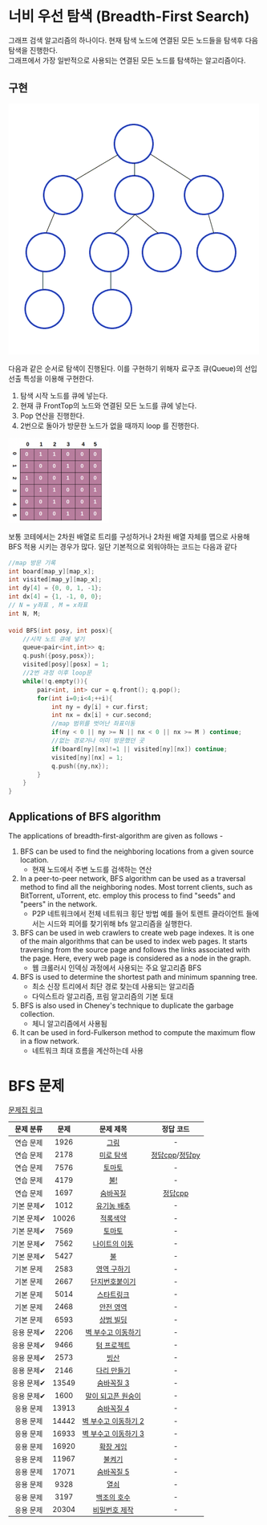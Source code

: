 # 너비 우선 탐색 (Breadth-First Search)
그래프 검색 알고리즘의 하나이다. 
현재 탐색 노드에 연결된 모든 노드들을 탐색후 다음 탐색을 진행한다.   
그래프에서 가장 일반적으로 사용되는 연결된 모든 노드를 탐색하는 알고리즘이다. 

## 구현
 
![Untitled](../../assets/img/algo/Breadth-First-Search-Algorithm.gif)

다음과 같은 순서로 탐색이 진행된다. 이를 구현하기 위해자 료구조 큐(Queue)의 선입선출 특성을 이용해 구현한다.  

1. 탐색 시작 노드를 큐에 넣는다.
2. 현재 큐 FrontTop의 노드와 연결된 모든 노드를 큐에 넣는다.
3. Pop 연산을 진행한다.
4. 2번으로 돌아가 방문한 노드가 없을 때까지 loop 를 진행한다.


<img src="../../assets/img/algo/BFS-Array.png" width="200"/>

보통 코테에서는 2차원 배열로 트리를 구성하거나 
2차원 배열 자체를 맵으로 사용해 BFS 적용 시키는 경우가 많다.
일단 기본적으로 외워야하는 코드는 다음과 같다
```cpp
//map 방문 기록
int board[map_y][map_x];
int visited[map_y][map_x];
int dy[4] = {0, 0, 1, -1};
int dx[4] = {1, -1, 0, 0};
// N = y좌표 , M = x좌표
int N, M;

void BFS(int posy, int posx){
    //시작 노드 큐에 넣기
    queue<pair<int,int>> q;
    q.push({posy,posx});
    visited[posy][posx] = 1;
    //2번 과정 이후 loop문
    while(!q.empty()){
        pair<int, int> cur = q.front(); q.pop();
        for(int i=0;i<4;++i){
            int ny = dy[i] + cur.first;
            int nx = dx[i] + cur.second;
            //map 범위를 벗어난 좌표이동
            if(ny < 0 || ny >= N || nx < 0 || nx >= M ) continue;
            //없는 경로거나 이미 방문했던 곳
            if(board[ny][nx]!=1 || visited[ny][nx]) continue;
            visited[ny][nx] = 1;
            q.push({ny,nx});
        }
    }
}
```

## Applications of BFS algorithm

The applications of breadth-first-algorithm are given as follows -

1. BFS can be used to find the neighboring locations from a given source location.
   - 현재 노드에서 주변 노드를 검색하는 연산
2. In a peer-to-peer network, BFS algorithm can be used as a traversal method to find all the neighboring nodes. Most torrent clients, such as BitTorrent, uTorrent, etc. employ this process to find "seeds" and "peers" in the network.
   - P2P 네트워크에서 전체 네트워크 횡단 방법 예를 들어 토렌트 클라이언트 들에서는 시드와 피어를 찾기위해 bfs 알고리즘을 실행한다. 
3. BFS can be used in web crawlers to create web page indexes. It is one of the main algorithms that can be used to index web pages. It starts traversing from the source page and follows the links associated with the page. Here, every web page is considered as a node in the graph.
   - 웹 크롤러시 인덱싱 과정에서 사용되는 주요 알고리즘 BFS
4. BFS is used to determine the shortest path and minimum spanning tree.
   - 최소 신장 트리에서 최단 경로 찾는데 사용되는 알고리즘 
   - 다익스트라 알고리즘, 프림 알고리즘의 기본 토대
5. BFS is also used in Cheney's technique to duplicate the garbage collection.
    - 체니 알고리즘에서 사용됨 
6. It can be used in ford-Fulkerson method to compute the maximum flow in a flow network.
   - 네트워크 최대 흐름을 계산하는데 사용
# BFS 문제


[문제집 링크](https://www.acmicpc.net/workbook/view/7313)

| 문제 분류 | 문제 | 문제 제목 | 정답 코드 |
| :--: | :--: | :--: | :--: |
| 연습 문제 | 1926 | [그림](https://www.acmicpc.net/problem/1926) | -  |
| 연습 문제 | 2178 | [미로 탐색](https://www.acmicpc.net/problem/2178) | [정답cpp](../../problems/BFS/미로탐색.cpp)/[정답py](../../problems/BFS/미로탐색.py) |
| 연습 문제 | 7576 | [토마토](https://www.acmicpc.net/problem/7576) | -  |
| 연습 문제 | 4179 | [불!](https://www.acmicpc.net/problem/4179) | -  |
| 연습 문제 | 1697 | [숨바꼭질](https://www.acmicpc.net/problem/1697) | [정답cpp](../../problems/BFS/숨바꼭질.cpp) |
| 기본 문제✔ | 1012 | [유기농 배추](https://www.acmicpc.net/problem/1012) | - |
| 기본 문제✔ | 10026 | [적록색약](https://www.acmicpc.net/problem/10026) | -  |
| 기본 문제✔ | 7569 | [토마토](https://www.acmicpc.net/problem/7569) | -  |
| 기본 문제✔ | 7562 | [나이트의 이동](https://www.acmicpc.net/problem/7562) | -  |
| 기본 문제✔ | 5427 | [불](https://www.acmicpc.net/problem/5427) | -  |
| 기본 문제 | 2583 | [영역 구하기](https://www.acmicpc.net/problem/2583) | - |
| 기본 문제 | 2667 | [단지번호붙이기](https://www.acmicpc.net/problem/2667) | - |
| 기본 문제 | 5014 | [스타트링크](https://www.acmicpc.net/problem/5014) | -  |
| 기본 문제 | 2468 | [안전 영역](https://www.acmicpc.net/problem/2468) | - |
| 기본 문제 | 6593 | [상범 빌딩](https://www.acmicpc.net/problem/6593) | -  |
| 응용 문제✔ | 2206 | [벽 부수고 이동하기](https://www.acmicpc.net/problem/2206) | - |
| 응용 문제✔ | 9466 | [텀 프로젝트](https://www.acmicpc.net/problem/9466) | -  |
| 응용 문제✔ | 2573 | [빙산](https://www.acmicpc.net/problem/2573) | -  |
| 응용 문제✔ | 2146 | [다리 만들기](https://www.acmicpc.net/problem/2146) | -  |
| 응용 문제✔ | 13549 | [숨바꼭질 3](https://www.acmicpc.net/problem/13549) | -  |
| 응용 문제✔ | 1600 | [말이 되고픈 원숭이](https://www.acmicpc.net/problem/1600) | -  |
| 응용 문제 | 13913 | [숨바꼭질 4](https://www.acmicpc.net/problem/13913) | -  |
| 응용 문제 | 14442 | [벽 부수고 이동하기 2](https://www.acmicpc.net/problem/14442) | -  |
| 응용 문제 | 16933 | [벽 부수고 이동하기 3](https://www.acmicpc.net/problem/16933) | -  |
| 응용 문제 | 16920 | [확장 게임](https://www.acmicpc.net/problem/16920) | -  |
| 응용 문제 | 11967 | [불켜기](https://www.acmicpc.net/problem/11967) | -  |
| 응용 문제 | 17071 | [숨바꼭질 5](https://www.acmicpc.net/problem/17071) | -  |
| 응용 문제 | 9328 | [열쇠](https://www.acmicpc.net/problem/9328) | -  |
| 응용 문제 | 3197 | [백조의 호수](https://www.acmicpc.net/problem/3197) | -  |
| 응용 문제 | 20304 | [비밀번호 제작](https://www.acmicpc.net/problem/20304) | - |

